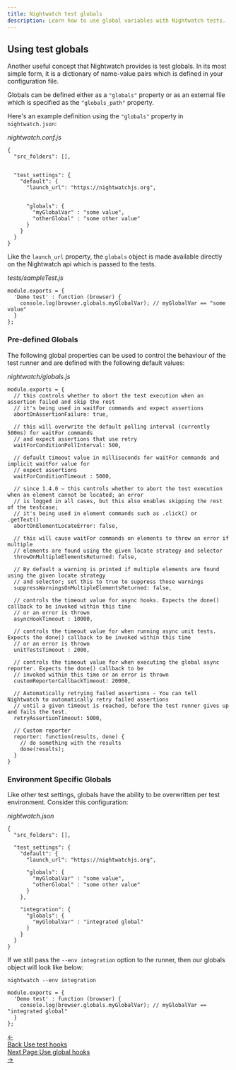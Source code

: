 ```yaml
---
title: Nightwatch test globals 
description: Learn how to use global variables with Nightwatch tests.
---
```


<div class="page-header"><h2>Using test globals</h2></div>

Another useful concept that Nightwatch provides is test globals. In its most simple form, it is a dictionary of name-value pairs which is defined in your configuration file.

Globals can be defined either as a `"globals"` property or as an external file which is specified as the `"globals_path"` property.

Here's an example definition using the `"globals"` property in `nightwatch.json`:

<div class="sample-test"><i>nightwatch.conf.js</i>
<pre class="line-numbers" data-language="javascript"><code class="language-javascript">{
  "src_folders": [],
  <br>
  "test_settings": {
    "default": {
      "launch_url": "https://nightwatchjs.org",
      <br>
      "globals": {
        "myGlobalVar" : "some value",
        "otherGlobal" : "some other value"
      }
    }
  }
}</code></pre>

</div> 

Like the `launch_url` property, the `globals` object is made available directly on the Nightwatch api which is passed to the tests.

<div class="sample-test"><i>tests/sampleTest.js</i>
<pre data-language="javascript"><code class="language-javascript">module.exports = {
  'Demo test' : function (browser) {
    console.log(browser.globals.myGlobalVar); // myGlobalVar == "some value"
  }
};</code></pre>

</div>

### Pre-defined Globals

The following global properties can be used to control the behaviour of the test runner and are defined with the following default values:

<div class="sample-test"><i>nightwatch/globals.js</i>

<pre class="line-numbers" data-language="javascript"><code class="language-javascript">module.exports = {
  // this controls whether to abort the test execution when an assertion failed and skip the rest
  // it's being used in waitFor commands and expect assertions
  abortOnAssertionFailure: true,

  // this will overwrite the default polling interval (currently 500ms) for waitFor commands
  // and expect assertions that use retry
  waitForConditionPollInterval: 500,

  // default timeout value in milliseconds for waitFor commands and implicit waitFor value for
  // expect assertions
  waitForConditionTimeout : 5000,

  // since 1.4.0 – this controls whether to abort the test execution when an element cannot be located; an error
  // is logged in all cases, but this also enables skipping the rest of the testcase;
  // it's being used in element commands such as .click() or .getText()
  abortOnElementLocateError: false,
  
  // this will cause waitFor commands on elements to throw an error if multiple
  // elements are found using the given locate strategy and selector
  throwOnMultipleElementsReturned: false,

  // By default a warning is printed if multiple elements are found using the given locate strategy
  // and selector; set this to true to suppress those warnings
  suppressWarningsOnMultipleElementsReturned: false,

  // controls the timeout value for async hooks. Expects the done() callback to be invoked within this time
  // or an error is thrown
  asyncHookTimeout : 10000,

  // controls the timeout value for when running async unit tests. Expects the done() callback to be invoked within this time
  // or an error is thrown
  unitTestsTimeout : 2000,

  // controls the timeout value for when executing the global async reporter. Expects the done() callback to be 
  // invoked within this time or an error is thrown
  customReporterCallbackTimeout: 20000,

  // Automatically retrying failed assertions - You can tell Nightwatch to automatically retry failed assertions 
  // until a given timeout is reached, before the test runner gives up and fails the test.
  retryAssertionTimeout: 5000,

  // Custom reporter
  reporter: function(results, done) {
    // do something with the results
    done(results);
  }
}
</code></pre>

</div> 


### Environment Specific Globals

Like other test settings, globals have the ability to be overwritten per test environment. Consider this configuration:

<div class="sample-test"><i>nightwatch.json</i>

<pre class="line-numbers" data-language="javascript"><code class="language-javascript">{
  "src_folders": [],

  "test_settings": {
    "default": {
      "launch_url": "https://nightwatchjs.org",

      "globals": {
        "myGlobalVar" : "some value",
        "otherGlobal" : "some other value"
      }
    },

    "integration": {
      "globals": {
        "myGlobalVar" : "integrated global"
      }
    }
  }
}</code></pre>

</div> 

If we still pass the `--env integration` option to the runner, then our globals object will look like below:

<pre><code class="language-bash">nightwatch --env integration</code></pre>

<div class="sample-test">

<pre data-language="javascript"><code class="language-javascript">module.exports = {
  'Demo test' : function (browser) {
    console.log(browser.globals.myGlobalVar); // myGlobalVar == "integrated global"
  }
};</code></pre>

</div>

 <div class="doc-pagination pt-40">
  <div class="previous">
    <a href="https://nightwatchjs.org/guide/writing-tests/using-test-hooks.html">
      <span>←</span>
        <div class="d-flex flex-column">
          <span class="smallT">Back</span>
          <span class="bigT">Use test hooks</span>
        </div>
    </a>
  </div>
  <div class="next">
    <a href="https://nightwatchjs.org/guide/writing-tests/global-test-hooks.html">
        <div class="d-flex flex-column">
          <span class="smallT">Next Page</span>
          <span class="bigT">Use global hooks</span>
        </div>
        <span>→</span>
    </a>
  </div>
</div>
